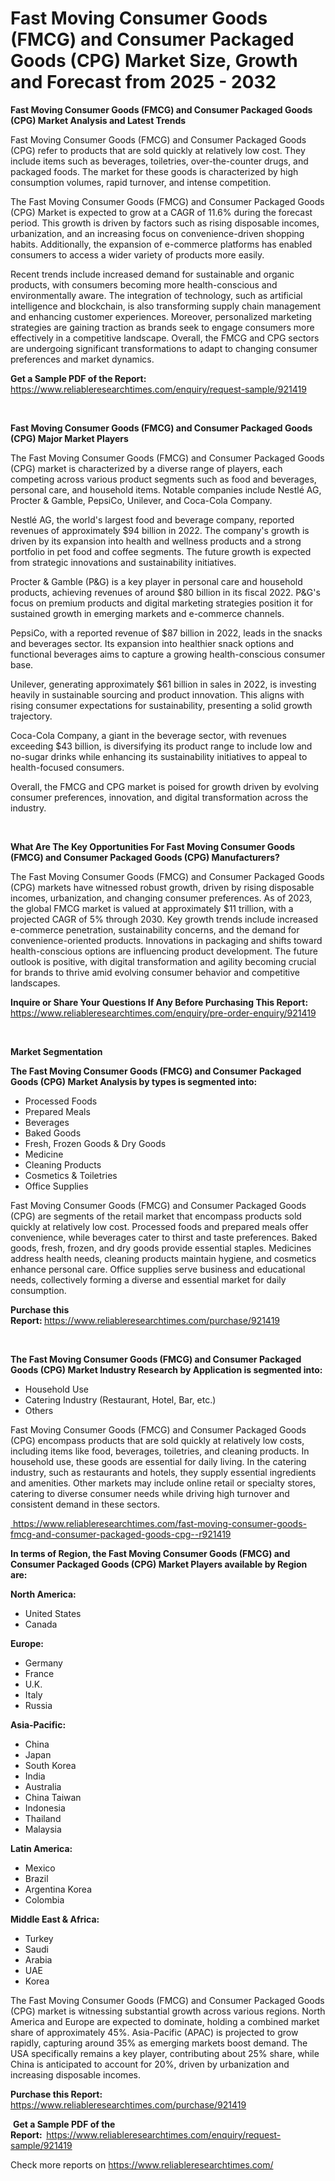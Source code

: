 <p><h1>Fast Moving Consumer Goods (FMCG) and Consumer Packaged Goods (CPG) Market Size, Growth and Forecast from 2025 - 2032</h1></p><p><strong>Fast Moving Consumer Goods (FMCG) and Consumer Packaged Goods (CPG) Market Analysis and Latest Trends</strong></p>
<p><p>Fast Moving Consumer Goods (FMCG) and Consumer Packaged Goods (CPG) refer to products that are sold quickly at relatively low cost. They include items such as beverages, toiletries, over-the-counter drugs, and packaged foods. The market for these goods is characterized by high consumption volumes, rapid turnover, and intense competition.</p><p>The Fast Moving Consumer Goods (FMCG) and Consumer Packaged Goods (CPG) Market is expected to grow at a CAGR of 11.6% during the forecast period. This growth is driven by factors such as rising disposable incomes, urbanization, and an increasing focus on convenience-driven shopping habits. Additionally, the expansion of e-commerce platforms has enabled consumers to access a wider variety of products more easily.</p><p>Recent trends include increased demand for sustainable and organic products, with consumers becoming more health-conscious and environmentally aware. The integration of technology, such as artificial intelligence and blockchain, is also transforming supply chain management and enhancing customer experiences. Moreover, personalized marketing strategies are gaining traction as brands seek to engage consumers more effectively in a competitive landscape. Overall, the FMCG and CPG sectors are undergoing significant transformations to adapt to changing consumer preferences and market dynamics.</p></p>
<p><strong>Get a Sample PDF of the Report:&nbsp;</strong> <a href="https://www.reliableresearchtimes.com/enquiry/request-sample/921419?utm_campaign=3576&utm_medium=2&utm_source=Github&utm_content=ia&utm_term=05042025&utm_id=fast-moving-consumer-goods-fmcg-and-consumer-packaged-goods-cpg">https://www.reliableresearchtimes.com/enquiry/request-sample/921419</a></p>
<p>&nbsp;</p>
<p><strong>Fast Moving Consumer Goods (FMCG) and Consumer Packaged Goods (CPG) Major Market Players</strong></p>
<p><p>The Fast Moving Consumer Goods (FMCG) and Consumer Packaged Goods (CPG) market is characterized by a diverse range of players, each competing across various product segments such as food and beverages, personal care, and household items. Notable companies include Nestlé AG, Procter & Gamble, PepsiCo, Unilever, and Coca-Cola Company.</p><p>Nestlé AG, the world's largest food and beverage company, reported revenues of approximately $94 billion in 2022. The company's growth is driven by its expansion into health and wellness products and a strong portfolio in pet food and coffee segments. The future growth is expected from strategic innovations and sustainability initiatives.</p><p>Procter & Gamble (P&G) is a key player in personal care and household products, achieving revenues of around $80 billion in its fiscal 2022. P&G's focus on premium products and digital marketing strategies position it for sustained growth in emerging markets and e-commerce channels.</p><p>PepsiCo, with a reported revenue of $87 billion in 2022, leads in the snacks and beverages sector. Its expansion into healthier snack options and functional beverages aims to capture a growing health-conscious consumer base.</p><p>Unilever, generating approximately $61 billion in sales in 2022, is investing heavily in sustainable sourcing and product innovation. This aligns with rising consumer expectations for sustainability, presenting a solid growth trajectory.</p><p>Coca-Cola Company, a giant in the beverage sector, with revenues exceeding $43 billion, is diversifying its product range to include low and no-sugar drinks while enhancing its sustainability initiatives to appeal to health-focused consumers.</p><p>Overall, the FMCG and CPG market is poised for growth driven by evolving consumer preferences, innovation, and digital transformation across the industry.</p></p>
<p>&nbsp;</p>
<p><strong>What Are The Key Opportunities For Fast Moving Consumer Goods (FMCG) and Consumer Packaged Goods (CPG) Manufacturers?</strong></p>
<p><p>The Fast Moving Consumer Goods (FMCG) and Consumer Packaged Goods (CPG) markets have witnessed robust growth, driven by rising disposable incomes, urbanization, and changing consumer preferences. As of 2023, the global FMCG market is valued at approximately $11 trillion, with a projected CAGR of 5% through 2030. Key growth trends include increased e-commerce penetration, sustainability concerns, and the demand for convenience-oriented products. Innovations in packaging and shifts toward health-conscious options are influencing product development. The future outlook is positive, with digital transformation and agility becoming crucial for brands to thrive amid evolving consumer behavior and competitive landscapes.</p></p>
<p><strong>Inquire or Share Your Questions If Any Before Purchasing This Report:</strong> <a href="https://www.reliableresearchtimes.com/enquiry/pre-order-enquiry/921419?utm_campaign=3576&utm_medium=2&utm_source=Github&utm_content=ia&utm_term=05042025&utm_id=fast-moving-consumer-goods-fmcg-and-consumer-packaged-goods-cpg">https://www.reliableresearchtimes.com/enquiry/pre-order-enquiry/921419</a></p>
<p>&nbsp;</p>
<p><strong>Market Segmentation</strong></p>
<p><strong>The Fast Moving Consumer Goods (FMCG) and Consumer Packaged Goods (CPG) Market Analysis by types is segmented into:</strong></p>
<p><ul><li>Processed Foods</li><li>Prepared Meals</li><li>Beverages</li><li>Baked Goods</li><li>Fresh, Frozen Goods & Dry Goods</li><li>Medicine</li><li>Cleaning Products</li><li>Cosmetics & Toiletries</li><li>Office Supplies</li></ul></p>
<p><p>Fast Moving Consumer Goods (FMCG) and Consumer Packaged Goods (CPG) are segments of the retail market that encompass products sold quickly at relatively low cost. Processed foods and prepared meals offer convenience, while beverages cater to thirst and taste preferences. Baked goods, fresh, frozen, and dry goods provide essential staples. Medicines address health needs, cleaning products maintain hygiene, and cosmetics enhance personal care. Office supplies serve business and educational needs, collectively forming a diverse and essential market for daily consumption.</p></p>
<p><strong>Purchase this Report:&nbsp;</strong><a href="https://www.reliableresearchtimes.com/purchase/921419?utm_campaign=3576&utm_medium=2&utm_source=Github&utm_content=ia&utm_term=05042025&utm_id=fast-moving-consumer-goods-fmcg-and-consumer-packaged-goods-cpg">https://www.reliableresearchtimes.com/purchase/921419</a></p>
<p>&nbsp;</p>
<p><strong>The Fast Moving Consumer Goods (FMCG) and Consumer Packaged Goods (CPG) Market Industry Research by Application is segmented into:</strong></p>
<p><ul><li>Household Use</li><li>Catering Industry (Restaurant, Hotel, Bar, etc.)</li><li>Others</li></ul></p>
<p><p>Fast Moving Consumer Goods (FMCG) and Consumer Packaged Goods (CPG) encompass products that are sold quickly at relatively low costs, including items like food, beverages, toiletries, and cleaning products. In household use, these goods are essential for daily living. In the catering industry, such as restaurants and hotels, they supply essential ingredients and amenities. Other markets may include online retail or specialty stores, catering to diverse consumer needs while driving high turnover and consistent demand in these sectors.</p></p>
<p><a href="https://www.reliableresearchtimes.com/fast-moving-consumer-goods-fmcg-and-consumer-packaged-goods-cpg--r921419?utm_campaign=3576&utm_medium=2&utm_source=Github&utm_content=ia&utm_term=05042025&utm_id=fast-moving-consumer-goods-fmcg-and-consumer-packaged-goods-cpg">&nbsp;https://www.reliableresearchtimes.com/fast-moving-consumer-goods-fmcg-and-consumer-packaged-goods-cpg--r921419</a></p>
<p><strong>In terms of Region, the Fast Moving Consumer Goods (FMCG) and Consumer Packaged Goods (CPG) Market Players available by Region are:</strong></p>
<p>
    <p> <strong> North America: </strong>
        <ul>
            <li>United States</li>
            <li>Canada</li>
        </ul>
        </p> 
    <p> <strong> Europe: </strong>
        <ul>
            <li>Germany</li>
            <li>France</li>
            <li>U.K.</li>
            <li>Italy</li>
            <li>Russia</li>
        </ul>
        </p> 
    <p> <strong> Asia-Pacific: </strong>
        <ul>
            <li>China</li>
            <li>Japan</li>
            <li>South Korea</li>
            <li>India</li>
            <li>Australia</li>
            <li>China Taiwan</li>
            <li>Indonesia</li>
            <li>Thailand</li>
            <li>Malaysia</li>
        </ul>
        </p> 
    <p> <strong> Latin America: </strong>
        <ul>
            <li>Mexico</li>
            <li>Brazil</li>
            <li>Argentina Korea</li>
            <li>Colombia</li>
        </ul>
        </p> 
    <p> <strong> Middle East & Africa: </strong>
        <ul>
            <li>Turkey</li>
            <li>Saudi</li>
            <li>Arabia</li>
            <li>UAE</li>
            <li>Korea</li>
        </ul>
    </p>
    </p>
<p><p>The Fast Moving Consumer Goods (FMCG) and Consumer Packaged Goods (CPG) market is witnessing substantial growth across various regions. North America and Europe are expected to dominate, holding a combined market share of approximately 45%. Asia-Pacific (APAC) is projected to grow rapidly, capturing around 35% as emerging markets boost demand. The USA specifically remains a key player, contributing about 25% share, while China is anticipated to account for 20%, driven by urbanization and increasing disposable incomes.</p></p>
<p><strong>Purchase this Report: </strong><a href="https://www.reliableresearchtimes.com/purchase/921419?utm_campaign=3576&utm_medium=2&utm_source=Github&utm_content=ia&utm_term=05042025&utm_id=fast-moving-consumer-goods-fmcg-and-consumer-packaged-goods-cpg">https://www.reliableresearchtimes.com/purchase/921419</a></p>
<p>&nbsp;<strong>Get a Sample PDF of the Report:&nbsp;&nbsp;</strong><a href="https://www.reliableresearchtimes.com/enquiry/request-sample/921419?utm_campaign=3576&utm_medium=2&utm_source=Github&utm_content=ia&utm_term=05042025&utm_id=fast-moving-consumer-goods-fmcg-and-consumer-packaged-goods-cpg">https://www.reliableresearchtimes.com/enquiry/request-sample/921419</a></p>
<p><strong></strong></p>
<p>Check more reports on <a href="https://www.reliableresearchtimes.com/?utm_campaign=3576&utm_medium=2&utm_source=Github&utm_content=ia&utm_term=05042025&utm_id=fast-moving-consumer-goods-fmcg-and-consumer-packaged-goods-cpg">https://www.reliableresearchtimes.com/</a></p>